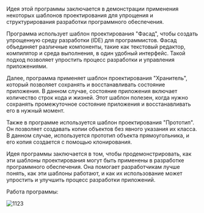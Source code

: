 Идея этой программы заключается в демонстрации применения некоторых шаблонов проектирования для упрощения и структурирования разработки программного обеспечения.

Программа использует шаблон проектирования "Фасад", чтобы создать упрощенную среду разработки (IDE) для программистов.
Фасад объединяет различные компоненты, такие как текстовый редактор, компилятор и среда выполнения, в один удобный интерфейс.
Такой подход позволяет упростить процесс разработки и управления приложениями.

Далее, программа применяет шаблон проектирования "Хранитель", который позволяет сохранять и восстанавливать состояние приложения.
В данном случае, состояние приложения включает количество строк кода и жизней.
Этот шаблон полезен, когда нужно сохранять промежуточное состояние приложения и восстанавливать его в нужный момент.

Также в программе используется шаблон проектирования "Прототип".
Он позволяет создавать копии объектов без явного указания их класса.
В данном случае, используется прототип объекта прямоугольника, и его копия создается с помощью клонирования.

Идея программы заключается в том, чтобы продемонстрировать, как эти шаблоны проектирования могут быть применены в разработке программного обеспечения.
Она помогает разработчикам лучше понять, как эти шаблоны работают, и как их использование может упростить и улучшить процесс разработки приложений.

Работа программы:

![1123](https://github.com/milanashparaga/patterns/assets/133755918/8c5724ab-47fb-42dd-8aa3-20002d45db57)
